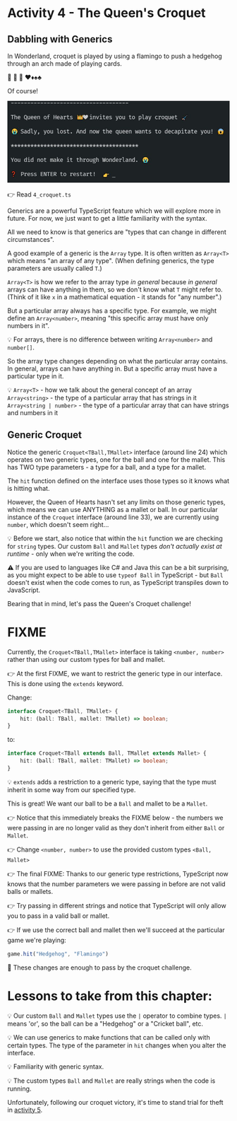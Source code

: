 # Activity 4 - The Queen's Croquet

## Dabbling with Generics

In Wonderland, croquet is played by using a flamingo to push a hedgehog through an arch made of playing cards.

🏑 🦩 🦔 ♥♦♠♣

Of course!

![Play Croquet](../images/croquet.jpg)

👉 Read `4_croquet.ts`

Generics are a powerful TypeScript feature which we will explore more in future. For now, we just want to get a little familiarity with the syntax.

All we need to know is that generics are "types that can change in different circumstances".

A good example of a generic is the `Array` type. It is often written as `Array<T>` which means "an array of any type". (When defining generics, the type parameters are usually called `T`.)

`Array<T>` is how we refer to the array type _in general_ because _in general_ arrays can have anything in them, so we don't know what `T` might refer to. (Think of it like `x` in a mathematical equation - it stands for "any number".)

But a particular array always has a specific type. For example, we might define an `Array<number>`, meaning "this specific array must have only numbers in it".

💡 For arrays, there is no difference between writing `Array<number>` and `number[]`.

So the array type changes depending on what the particular array contains. In general, arrays can have anything in. But a specific array must have a particular type in it.

💡
`Array<T>` - how we talk about the general concept of an array
`Array<string>` - the type of a particular array that has strings in it
`Array<string | number>` - the type of a particular array that can have strings and numbers in it

## Generic Croquet

Notice the generic `Croquet<TBall,TMallet>` interface (around line 24) which operates on two generic types, one for the ball and one for the mallet. This has TWO type parameters - a type for a ball, and a type for a mallet.

The `hit` function defined on the interface uses those types so it knows what is hitting what.

However, the Queen of Hearts hasn't set any limits on those generic types, which means we can use ANYTHING as a mallet or ball. In our particular instance of the `Croquet` interface (around line 33), we are currently using `number`, which doesn't seem right...

💡 Before we start, also notice that within the `hit` function we are checking for `string` types. Our custom `Ball` and `Mallet` types _don't actually exist at runtime_ - only when we're writing the code.

⚠️ If you are used to languages like C# and Java this can be a bit surprising, as you might expect to be able to use `typeof Ball` in TypeScript - but `Ball` doesn't exist when the code comes to run, as TypeScript transpiles down to JavaScript.

Bearing that in mind, let's pass the Queen's Croquet challenge!

# FIXME

Currently, the `Croquet<TBall,TMallet>` interface is taking `<number, number>` rather than using our custom types for ball and mallet.

👉 At the first FIXME, we want to restrict the generic type in our interface. This is done using the `extends` keyword.

Change:

```TypeScript
interface Croquet<TBall, TMallet> {
	hit: (ball: TBall, mallet: TMallet) => boolean;
}
```

to:

```TypeScript
interface Croquet<TBall extends Ball, TMallet extends Mallet> {
	hit: (ball: TBall, mallet: TMallet) => boolean;
}
```

💡 `extends` adds a restriction to a generic type, saying that the type must inherit in some way from our specified type.

This is great! We want our ball to be a `Ball` and mallet to be a `Mallet`.

👉 Notice that this immediately breaks the FIXME below - the numbers we were passing in are no longer valid as they don't inherit from either `Ball` or `Mallet`.

👉 Change `<number, number>` to use the provided custom types `<Ball, Mallet>`

👉 The final FIXME: Thanks to our generic type restrictions, TypeScript now knows that the number parameters we were passing in before are not valid balls or mallets.

👉 Try passing in different strings and notice that TypeScript will only allow you to pass in a valid ball or mallet.

👉 If we use the correct ball and mallet then we'll succeed at the particular game we're playing:

```JavaScript
game.hit("Hedgehog", "Flamingo")
```

🥳 These changes are enough to pass by the croquet challenge.

# Lessons to take from this chapter:

💡 Our custom `Ball` and `Mallet` types use the `|` operator to combine types. `|` means 'or', so the ball can be a "Hedgehog" or a "Cricket ball", etc.

💡 We can use generics to make functions that can be called only with certain types. The type of the parameter in `hit` changes when you alter the interface.

💡 Familiarity with generic syntax.

💡 The custom types `Ball` and `Mallet` are really strings when the code is running.

Unfortunately, following our croquet victory, it's time to stand trial for theft in [activity 5](./activity_5.md).
